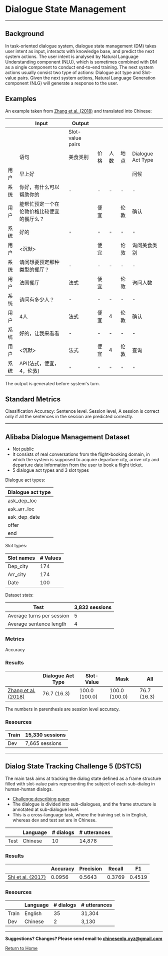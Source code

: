 # Dialogue State Management
---

## Background

In task-oriented dialogue system, dialogue state management (DM) takes user intent as input, interacts with knowledge base, and predict the next system actions. The user intent is analysed by Natural Language Understanding component (NLU),  which is sometimes combined with DM as a single component to conduct end-to-end training. The next system actions usually consist two type of actions: Dialogue act type and Slot-value pairs. Given the next system actions, Natural Language Generation component (NLG) will generate a response to the user.

## Examples

An example taken from [Zhang et al. (2018)](https://arxiv.org/pdf/1805.00150.pdf) and translated into Chinese:

|   | Input | Output |  |  |  |  |
| --- | --- | --- | --- | --- | --- | --- |
|   |  | Slot-value pairs |  |  |  |  |
|   | 语句 | 美食类别 | 价格 | 人数 | 地点 | Dialogue Act Type |
|  用户 | 早上好 |  |  |  |  | 问候 |
|  系统 | 你好，有什么可以帮助你的 | - | - | - | - | - |
|  用户 | 能帮忙预定一个在伦敦价格比较便宜的餐厅么？ |  | 便宜 |  | 伦敦 | 确认 |
|  系统 | 好的 | - | - | - | - | - |
|  用户 | <沉默> |  | 便宜 |  | 伦敦 | 询问美食类别 |
|  系统 | 请问想要预定那种类型的餐厅？ | - | - | - | - | - |
|  用户 | 法国餐厅 | 法式 | 便宜 |  | 伦敦 | 询问人数 |
|  系统 | 请问有多少人？ | - | - | - | - | - |
|  用户 | 4人 | 法式 | 便宜 | 4 | 伦敦 | 确认 |
|  系统 | 好的，让我来看看 | - | - | - | - | - |
|  用户 | <沉默> | 法式 | 便宜 | 4 | 伦敦 | 查询 |
|  系统 | API(法式，便宜，4，伦敦) | - | - | - | - | - |

The output is generated before system's turn.

## Standard Metrics

Classification Accuracy: 
Sentence level.
Session level, A session is correct only if all the sentences in the session are predicted correctly.

---

## Alibaba Dialogue Management Dataset
* Not public
* It consists of real conversations from the flight-booking domain, in which the system is supposed to acquire departure city, arrive city and departure date information from the user to book a flight ticket.
* 5 dialogue act types and 3 slot types


Dialogue act types:

|  Dialogue act type |
| --- |
|  ask_dep_loc |
|  ask_arr_loc |
|  ask_dep_date |
|  offer |
|  end |

Slot types:

|  Slot names | # Values |
| --- | --- |
|  Dep_city | 174 |
|  Arr_city | 174 |
|  Date | 100 |

Dataset stats:

|  Test | 3,832 sessions |
| --- | --- |
|  Average turns per session | 5 |
|  Average sentence length | 4 |

### Metrics

Accuracy

### Results

|   | Dialogue Act Type | Slot-Value | Mask | All |
| --- | --- | --- | --- | --- |
|  [Zhang et al. (2018)](https://arxiv.org/pdf/1805.00150.pdf) | 76.7 (16.3) | 100.0 (100.0) | 100.0 (100.0) | 76.7 (16.3) |

The numbers in parenthesis are session level accuracy.

### Resources

|  Train | 15,330 sessions |
| --- | --- |
|  Dev | 7,665 sessions |

---

## Dialog State Tracking Challenge 5 (DSTC5)

The main task aims at tracking the dialog state defined as a frame structure filled with slot-value pairs representing the subject of each sub-dialog in human-human dialogs. 
* [Challenge describing paper](http://workshop.colips.org/dstc5/papers/0000511.pdf)
* The dialogue is divided into sub-dialogues, and the frame structure is annotated at sub-dialogue level.
* This is a cross-language task, where the training set is in English, whereas dev and test set are in Chinese. 

|   | Language | # dialogs | # utterances |
| --- | --- | --- | --- |
|  Test | Chinese | 10 | 14,878 |

### Results

|   | Accuracy | Precision | Recall | F1 |
| --- | --- | --- | --- | --- |
|  [Shi et al. (2017)](https://arxiv.org/pdf/1701.06247.pdf) | 0.0956 | 0.5643 | 0.3769 | 0.4519 |

### Resources


|   | Language | # dialogs | # utterances |
| --- | --- | --- | --- |
|  Train | English | 35 | 31,304 |
|  Dev | Chinese | 2 | 3,130 |

---

**Suggestions? Changes? Please send email to [chinesenlp.xyz@gmail.com](mailto:chinesenlp.xyz@gmail.com)**

[Return to Home](../index.md)
